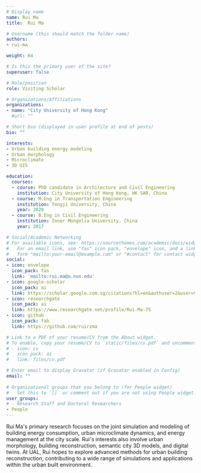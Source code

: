 ```yaml
---
# Display name
name: Rui Ma
title:  Rui Ma

# Username (this should match the folder name)
authors:
- rui-ma

weight: 64

# Is this the primary user of the site?
superuser: false

# Role/position
role: Visiting Scholar

# Organizations/Affiliations
organizations:
- name: "City University of Hong Kong"
  #url: ""

# Short bio (displayed in user profile at end of posts)
bio: ""

interests:
- Urban building energy modeling
- Urban morphology
- Microclimate
- 3D GIS

education:
  courses:
  - course: PhD candidate in Architecture and Civil Engineering
    institution: City University of Hong Kong, HK SAR, China
  - course: M.Eng in Transportation Engineering
    institution: Tongji University, China
    year: 2020
  - course: B.Eng in Civil Engineering
    institution: Inner Mongolia University, China
    year: 2017

# Social/Academic Networking
# For available icons, see: https://sourcethemes.com/academic/docs/widgets/#icons
#   For an email link, use "fas" icon pack, "envelope" icon, and a link in the
#   form "mailto:your-email@example.com" or "#contact" for contact widget.
social:
- icon: envelope
  icon_pack: fas
  link: 'mailto:rui.ma@u.nus.edu'
- icon: google-scholar
  icon_pack: ai
  link: https://scholar.google.com.sg/citations?hl=en&authuser=2&user=V_KsQSgAAAAJ
- icon: researchgate
  icon_pack: ai
  link: https://www.researchgate.net/profile/Rui-Ma-75
- icon: github
  icon_pack: fab
  link: https://github.com/ruirzma

# Link to a PDF of your resume/CV from the About widget.
# To enable, copy your resume/CV to `static/files/cv.pdf` and uncomment the lines below.  
# - icon: cv
#   icon_pack: ai
#   link: files/cv.pdf

# Enter email to display Gravatar (if Gravatar enabled in Config)
email: ""
  
# Organizational groups that you belong to (for People widget)
#   Set this to `[]` or comment out if you are not using People widget.  
user_groups:
# - Research Staff and Doctoral Researchers
- People
---
```


Rui Ma's primary research focuses on the joint simulation and modeling of building energy consumption, urban microclimate dynamics, and energy management at the city scale. Rui's interests also involve urban morphology, building reconstruction, semantic city 3D models, and digital twins. At UAL, Rui hopes to explore advanced methods for urban building reconstruction, contributing to a wide range of simulations and applications within the urban built environment.
